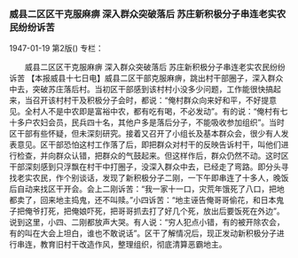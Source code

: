 ### 威县二区区干克服麻痹  深入群众突破落后  苏庄新积极分子串连老实农民纷纷诉苦

1947-01-19
第2版()
专栏：

　　威县二区区干克服麻痹
    深入群众突破落后
    苏庄新积极分子串连老实农民纷纷诉苦
    【本报威县十七日电】威县二区干部克服麻痹，跳出村干部圈子，深入群众中去，突破苏庄落后村。当初区干部感到该村村小没多少问题，工作能很快搞起来，当召开该村村干及积极分子会时，都说：“俺村群众向来好和平，不好提意见。全村人不是中农即是富裕中农，都有吃有喝，不必发动”。有的说：“俺村有七十多户农妇会员，民兵四十名，其他户多是落后分子，不能吸收参加组织”。当时区干部有些怀疑，但未深刻研究。接着又召开了小组长及基本群众会，很少有人发表意见。区干部恐怕这村工作落了后，即把群众对村干的反映告诉村干，叫他们进行检查，并向群众认错，把群众的气鼓起来。但这样作后，群众仍然不动。这时区干部深刻感到只浮飘在村干中打圈子，没深入群众中去，已经走了弯路。即分头寻找老实农民，作个别谈话，发现了新积极分子二刚，一下午即串连了十多人，晚饭后自动来找区干开会。会上二刚诉苦：“我一家十一口，灾荒年饿死了八口，把地都卖了，回来地主捣鬼，还不叫赎。”小四诉苦：“地主诬告俺哥哥偷花，和日本鬼子把俺爷打死，把俺娘吓死，把哥哥抓去打了好几个死，放出后要饭死在外边”。说到这里，小四、二刚都放声大哭。有人说：“穷人犯点小错，有的被开除农会，有的叫在大会上坦白，谁也不敢说话”。区干了解情况后，现正发动新积极分子进行串连，教育旧村干改造作风，整理组织，彻底清算恶霸地主。
